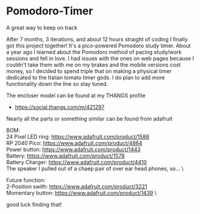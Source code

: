 # Pomodoro-Timer
A great way to keep on track

After 7 months, 3 iterations, and about 12 hours straight of coding I finally got this project together! It's a pico-powered Pomodoro study timer. About a year ago I learned about the Pomodoro method of pacing study/work sessions and fell in love. I had issues with the ones on web pages because I couldn't take them with me on my brakes and the mobile versions cost money, so I decided to spend triple that on making a physical timer dedicated to the Italian tomato timer gods. I do plan to add more functionality down the line so stay tuned.

The encloser model can be found at my THANGS profile
- https://social.thangs.com/m/421297

Nearly all the parts or something similar can be found from adafruit

BOM: \
24 Pixel LED ring: https://www.adafruit.com/product/1586 \
RP 2040 Pico: https://www.adafruit.com/product/4864 \
Power button: https://www.adafruit.com/product/1443 \
Battery: https://www.adafruit.com/product/1578 \
Battery Charger: https://www.adafruit.com/product/4410 \
The speaker I pulled out of a chaep pair of over ear head phones, so... \

Future function: \
2-Position swith: https://www.adafruit.com/product/3221 \
Momentary button: https://www.adafruit.com/product/1439 \

good luck finding that!
